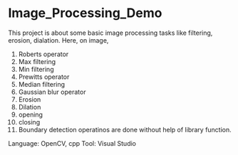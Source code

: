 # Image_Processing_Demo
This project is about some basic image processing tasks like filtering, erosion, dialation. Here, on image,  

1. Roberts operator 
2. Max filtering 
3. Min filtering  
4. Prewitts operator  
5. Median filtering   
6. Gaussian blur operator  
7. Erosion  
8. Dilation  
9. opening  
10. closing  
11. Boundary detection 
operatinos are done without help of library function.

Language: OpenCV, cpp
Tool: Visual Studio
